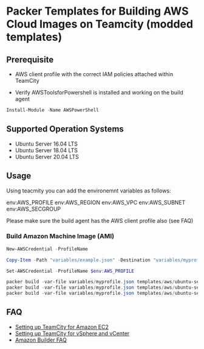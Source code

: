 # Packer Templates for Building AWS Cloud Images on Teamcity (modded templates)

## Prerequisite

- AWS client profile with the correct IAM policies attached within TeamCity

- Verify AWSToolsforPowershell is installed and working on the build agent

```powershell
Install-Module -Name AWSPowerShell
```

## Supported Operation Systems

- Ubuntu Server 16.04 LTS
- Ubuntu Server 18.04 LTS
- Ubuntu Server 20.04 LTS

## Usage

Using teacmity you can add the environemnt variables as follows:

env:AWS_PROFILE
env:AWS_REGION
env:AWS_VPC
env:AWS_SUBNET
env:AWS_SECGROUP

Please make sure the build agent has the AWS client profile also (see FAQ)

### Build Amazon Machine Image (AMI)

```powershell
New-AWSCredential -ProfileName

Copy-Item -Path "variables/example.json" -Destination "variables/myprofile.json"

Set-AWSCredential -ProfileName $env:AWS_PROFILE

packer build -var-file variables/myprofile.json templates/aws/ubuntu-server-16-04.json
packer build -var-file variables/myprofile.json templates/aws/ubuntu-server-18-04.json
packer build -var-file variables/myprofile.json templates/aws/ubuntu-server-20-04.json
```

## FAQ
- [Setting up TeamCity for Amazon EC2](https://www.jetbrains.com/help/teamcity/setting-up-teamcity-for-amazon-ec2.html#Preparing+Image+with+Installed+TeamCity+Agent)
- [Setting up TeamCity for vSphere and vCenter](https://www.jetbrains.com/help/teamcity/setting-up-teamcity-for-vmware-vsphere-and-vcenter.html)
- [Amazon Builder FAQ](https://www.packer.io/docs/builders/amazon/#troubleshooting)

